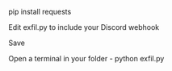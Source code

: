 pip install requests

Edit exfil.py to include your Discord webhook

Save

Open a terminal in your folder - python exfil.py

